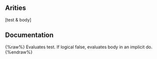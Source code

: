 ## Arities
[test & body]

## Documentation
{%raw%}
Evaluates test. If logical false, evaluates body in an implicit do.
{%endraw%}

